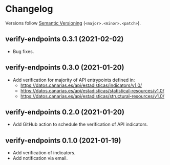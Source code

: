# Changelog

Versions follow [Semantic Versioning](https://semver.org/) (`<major>.<minor>.<patch>`).

## verify-endpoints 0.3.1 (2021-02-02)

- Bug fixes.

## verify-endpoints 0.3.0 (2021-01-20)

- Add verification for majority of API entrypoints defined in:
  - https://datos.canarias.es/api/estadisticas/indicators/v1.0/
  - https://datos.canarias.es/api/estadisticas/statistical-resources/v1.0/
  - https://datos.canarias.es/api/estadisticas/structural-resources/v1.0/

## verify-endpoints 0.2.0 (2021-01-20)

- Add GitHub action to schedule the verification of API indicators.

## verify-endpoints 0.1.0 (2021-01-19)

- Add verification of indicators.
- Add notification via email.
